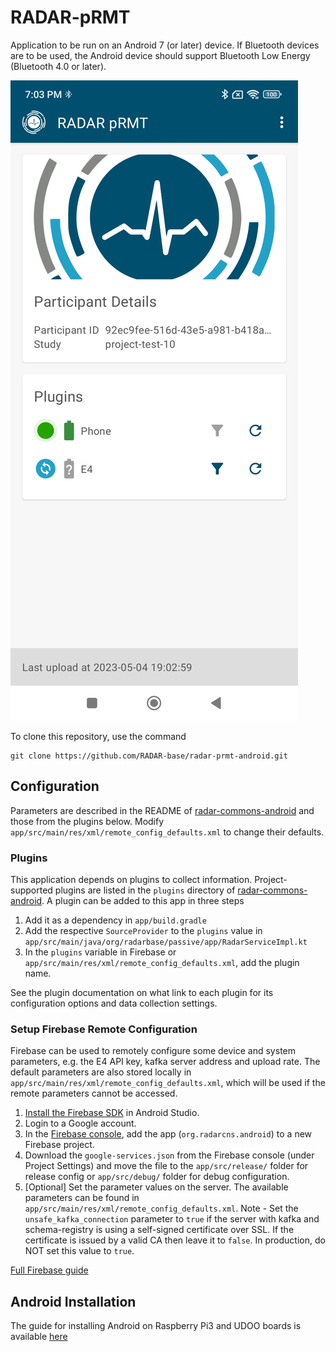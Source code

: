 # RADAR-pRMT

Application to be run on an Android 7 (or later) device. If Bluetooth devices are to be used, the Android device should support Bluetooth Low Energy (Bluetooth 4.0 or later).

![Screenshot](/man/prmt-main-activity.jpg?raw=True "Screenshot 2023-05-04")

To clone this repository, use the command

```shell
git clone https://github.com/RADAR-base/radar-prmt-android.git
```

## Configuration

Parameters are described in the README of [radar-commons-android](https://github.com/RADAR-base/radar-commons-android) and those from the plugins below. Modify `app/src/main/res/xml/remote_config_defaults.xml` to change their defaults.

### Plugins

This application depends on plugins to collect information. Project-supported plugins are listed in the `plugins` directory of [radar-commons-android](https://github.com/radar-base/radar-commons-android). A plugin can be added to this app in three steps

1. Add it as a dependency in `app/build.gradle`
2. Add the respective `SourceProvider` to the `plugins` value in `app/src/main/java/org/radarbase/passive/app/RadarServiceImpl.kt`
3. In the `plugins` variable in Firebase or `app/src/main/res/xml/remote_config_defaults.xml`, add the plugin name.

See the plugin documentation on what link to each plugin for its configuration options and data collection settings.

### Setup Firebase Remote Configuration

Firebase can be used to remotely configure some device and system parameters, e.g. the E4 API key, kafka server address and upload rate. The default parameters are also stored locally in `app/src/main/res/xml/remote_config_defaults.xml`, which will be used if the remote parameters cannot be accessed.

1. [Install the Firebase SDK](https://firebase.google.com/docs/android/setup) in Android Studio.
2. Login to a Google account.
3. In the [Firebase console](https://console.firebase.google.com/), add the app (`org.radarcns.android`) to a new Firebase project.
4. Download the `google-services.json` from the Firebase console (under Project Settings) and move the file to the `app/src/release/` folder for release config or `app/src/debug/` folder for debug configuration.
5. [Optional] Set the parameter values on the server. The available parameters can be found in `app/src/main/res/xml/remote_config_defaults.xml`. 
Note - Set the `unsafe_kafka_connection` parameter to `true` if the server with kafka and schema-registry is using a self-signed certificate over SSL. If the certificate is issued by a valid CA then leave it to `false`. In production, do NOT set this value to `true`.

[Full Firebase guide](https://firebase.google.com/docs/remote-config/use-config-android)

## Android Installation

The guide for installing Android on Raspberry Pi3 and UDOO boards is available [here](https://github.com/RADAR-base/RADAR-AndroidApplication/wiki)
